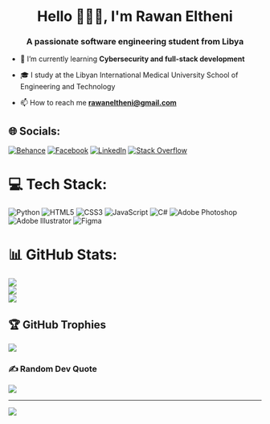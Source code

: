 <h1 align="center">Hello 🙋🏻‍♀️, I'm Rawan Eltheni</h1>
<h3 align="center">A passionate software engineering student from Libya</h3>

- 🌱 I’m currently learning **Cybersecurity and full-stack development**
- 🎓 I study at the Libyan International Medical University School of Engineering and Technology 

- 📫 How to reach me **rawaneltheni@gmail.com** 

## 🌐 Socials:
[![Behance](https://img.shields.io/badge/Behance-1769ff?logo=behance&logoColor=white)](https://behance.net/rawaneltheni) [![Facebook](https://img.shields.io/badge/Facebook-%231877F2.svg?logo=Facebook&logoColor=white)](https://facebook.com/rawaneltheni) [![LinkedIn](https://img.shields.io/badge/LinkedIn-%230077B5.svg?logo=linkedin&logoColor=white)](https://linkedin.com/in/https://www.linkedin.com/in/rawan-eltheni-61a5971ba?utm_source=share&utm_campaign=share_via&utm_content=profile&utm_medium=ios_app) [![Stack Overflow](https://img.shields.io/badge/-Stackoverflow-FE7A16?logo=stack-overflow&logoColor=white)](https://stackoverflow.com/users/rawan-eltheni) 

# 💻 Tech Stack:
![Python](https://img.shields.io/badge/python-3670A0?style=for-the-badge&logo=python&logoColor=ffdd54) ![HTML5](https://img.shields.io/badge/html5-%23E34F26.svg?style=for-the-badge&logo=html5&logoColor=white) ![CSS3](https://img.shields.io/badge/css3-%231572B6.svg?style=for-the-badge&logo=css3&logoColor=white) ![JavaScript](https://img.shields.io/badge/javascript-%23323330.svg?style=for-the-badge&logo=javascript&logoColor=%23F7DF1E) ![C#](https://img.shields.io/badge/c%23-%23239120.svg?style=for-the-badge&logo=csharp&logoColor=white) ![Adobe Photoshop](https://img.shields.io/badge/adobe%20photoshop-%2331A8FF.svg?style=for-the-badge&logo=adobe%20photoshop&logoColor=white) ![Adobe Illustrator](https://img.shields.io/badge/adobe%20illustrator-%23FF9A00.svg?style=for-the-badge&logo=adobe%20illustrator&logoColor=white) ![Figma](https://img.shields.io/badge/figma-%23F24E1E.svg?style=for-the-badge&logo=figma&logoColor=white)
# 📊 GitHub Stats:
![](https://github-readme-stats.vercel.app/api?username=rawaneltheni&theme=tokyonight&hide_border=true&include_all_commits=false&count_private=true)<br/>
![](https://github-readme-streak-stats.herokuapp.com/?user=rawaneltheni&theme=tokyonight&hide_border=true)<br/>
![](https://github-readme-stats.vercel.app/api/top-langs/?username=rawaneltheni&theme=tokyonight&hide_border=true&include_all_commits=false&count_private=true&layout=compact)

## 🏆 GitHub Trophies
![](https://github-profile-trophy.vercel.app/?username=rawaneltheni&theme=tokyonight&no-frame=true&no-bg=true&margin-w=4)

### ✍️ Random Dev Quote
![](https://quotes-github-readme.vercel.app/api?type=vetical&theme=tokyonight)

---
[![](https://visitcount.itsvg.in/api?id=rawaneltheni&icon=7&color=6)](https://visitcount.itsvg.in)

<!-- Proudly created with GPRM ( https://gprm.itsvg.in ) -->
